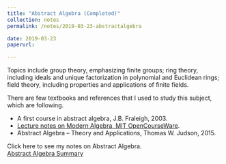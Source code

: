 ```yaml
---
title: "Abstract Algebra (Completed)"
collection: notes
permalink: /notes/2019-03-23-abstractalgebra

date: 2019-03-23
paperurl:

---
```


Topics include group theory, emphasizing finite groups; ring theory, including ideals and unique factorization in polynomial and Euclidean rings; field theory, including properties and applications of finite fields.  

There are few textbooks and references that I used to study this subject, which are following.
* A first course in abstract algebra, J.B. Fraleigh, 2003.
* [Lecture notes on Modern Algebra, MIT OpenCourseWare](https://ocw.mit.edu/courses/mathematics/18-703-modern-algebra-spring-2013/lecture-notes/).
* Abstract Algebra – Theory and Applications, Thomas W. Judson, 2015.   

Click here to see my notes on Abstract Algebra.  
[Abstract Algebra Summary](http://austinyi.github.io/files/abstractalgebra.pdf)    
